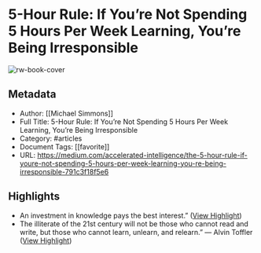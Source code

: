 # 5-Hour Rule: If You’re Not Spending 5 Hours Per Week Learning, You’re Being Irresponsible

![rw-book-cover](https://miro.medium.com/max/900/1*EYDEbGUDk1FqG9p1JO9_BQ.jpeg)

## Metadata
- Author: [[Michael Simmons]]
- Full Title: 5-Hour Rule: If You’re Not Spending 5 Hours Per Week Learning, You’re Being Irresponsible
- Category: #articles
- Document Tags: [[favorite]] 
- URL: https://medium.com/accelerated-intelligence/the-5-hour-rule-if-youre-not-spending-5-hours-per-week-learning-you-re-being-irresponsible-791c3f18f5e6

## Highlights
- An investment in knowledge pays the best interest.” ([View Highlight](https://read.readwise.io/read/01h2ekd82m39gkrs35jhpccytm))
- The illiterate of the 21st century will not be those who cannot read and write, but those who cannot learn, unlearn, and relearn.” — Alvin Toffler ([View Highlight](https://read.readwise.io/read/01h2ekgbbat9k9wrxqhht90wzr))

